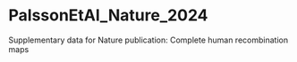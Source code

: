 # PalssonEtAl_Nature_2024
Supplementary data for Nature publication: Complete human recombination maps
